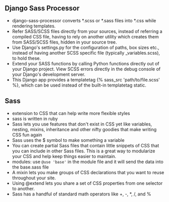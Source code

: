 ## Django Sass Processor
- django-sass-processor converts *.scss or *.sass files into *.css while rendering templates.
- Refer SASS/SCSS files directly from your sources, instead of referring a compiled CSS file, having to rely on another utility which creates them from SASS/SCSS files, hidden in your source tree.
- Use Django's settings.py for the configuration of paths, box sizes etc., instead of having another SCSS specific file (typically _variables.scss), to hold these.
- Extend your SASS functions by calling Python functions directly out of your Django project.
View SCSS errors directly in the debug console of your Django's development server.
- This Django app provides a templatetag {% sass_src 'path/to/file.scss' %}, which can be used instead of the built-in templatetag static.

## Sass
- extension to CSS that can help write more flexible styles
- sass is written in ruby
- Sass lets you use features that don't exist in CSS yet like variables, nesting, mixins, inheritance and other nifty goodies that make writing CSS fun again
- Sass uses the $ symbol to make something a variable
- You can create partial Sass files that contain little snippets of CSS that you can include in other Sass files. This is a great way to modularize your CSS and help keep things easier to maintain.
- modules: use `@use 'base'` in the module file and it will send the data into the base.sass file
-  A mixin lets you make groups of CSS declarations that you want to reuse throughout your site.
- Using @extend lets you share a set of CSS properties from one selector to another.
- Sass has a handful of standard math operators like +, -, *, /, and %